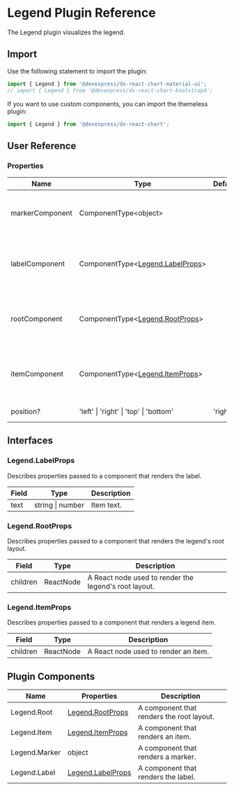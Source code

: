 # Legend Plugin Reference

The Legend plugin visualizes the legend.

## Import

Use the following statement to import the plugin:

```js
import { Legend } from '@devexpress/dx-react-chart-material-ui';
// import { Legend } from '@devexpress/dx-react-chart-bootstrap4';
```

If you want to use custom components, you can import the themeless plugin:

```js
import { Legend } from '@devexpress/dx-react-chart';
```

## User Reference

### Properties

Name | Type | Default | Description
-----|------|---------|------------
markerComponent | ComponentType&lt;object&gt; | | A component that renders a marker.
labelComponent | ComponentType&lt;[Legend.LabelProps](#legendlabelprops)&gt; | | A component that renders the legend label.
rootComponent | ComponentType&lt;[Legend.RootProps](#legendrootprops)&gt; | | A component that renders the legend's root layout.
itemComponent | ComponentType&lt;[Legend.ItemProps](#legenditemprops)&gt; | | A component that renders a legend item.
position? | 'left' &#124; 'right' &#124; 'top' &#124; 'bottom' | 'right' | The legend position.

## Interfaces

### Legend.LabelProps

Describes properties passed to a component that renders the label.

Field | Type | Description
------|------|------------
text | string &#124; number | Item text.

### Legend.RootProps

Describes properties passed to a component that renders the legend's root layout.

Field | Type | Description
------|------|------------
children | ReactNode | A React node used to render the legend's root layout.

### Legend.ItemProps

Describes properties passed to a component that renders a legend item.

Field | Type | Description
------|------|------------
children | ReactNode | A React node used to render an item.

## Plugin Components

Name | Properties | Description
-----|------------|------------
Legend.Root | [Legend.RootProps](#legendrootprops) | A component that renders the root layout.
Legend.Item | [Legend.ItemProps](#legenditemprops) | A component that renders an item.
Legend.Marker | object | A component that renders a marker.
Legend.Label | [Legend.LabelProps](#legendlabelprops) | A component that renders the label.
